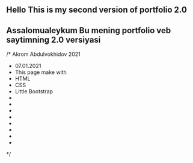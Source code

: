 ## Hello This is my second version of portfolio 2.0

## Assalomualeykum Bu mening portfolio veb saytimning 2.0 versiyasi

/*  Akrom Abdulvokhidov 2021 
*   07.01.2021
*   This page make with
*   HTML
*   CSS
*   Little Bootstrap 
* 
*
*
*
*
*
*
*
*/